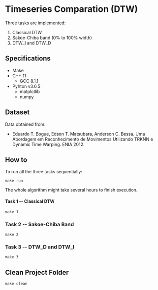Timeseries Comparation (DTW)
===
Three tasks are implemented:

1.  Classical DTW
2.  Sakoe-Chiba band (0% to 100% width)
3.  DTW_I and DTW_D

## Specifications

* Make
* C++ 11
    *  GCC 8.1.1
*  Pyhton v3.6.5
    *  matplotlib
    *  numpy

## Dataset
Data obtained from:
* Eduardo T. Bogue, Edson T. Matsubara, Anderson C. Bessa. Uma Abordagem em
Reconhecimento de Movimentos Utilizando TRKNN e Dynamic Time Warping. ENIA 2012.


How to
---
To run all the three tasks sequentially:
```
make run
```
The whole algorithm might take several hours to finish execution.

#### Task 1 -- Classical DTW
```
make 1
```

### Task 2 -- Sakoe-Chiba Band
```
make 2
```

### Task 3 -- DTW_D and DTW_I
```
make 3
```

Clean Project Folder
---
```
make clean
```
